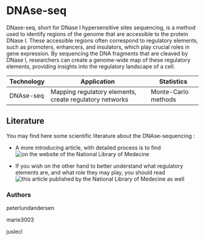 # DNAse-seq
DNase-seq, short for DNase I hypersensitive sites sequencing, is a method used to identify regions of the genome that are accessible to the protein DNase I. These accessible regions often correspond to regulatory elements, such as promoters, enhancers, and insulators, which play crucial roles in gene expression. By sequencing the DNA fragments that are cleaved by DNase I, researchers can create a genome-wide map of these regulatory elements, providing insights into the regulatory landscape of a cell.

| Technology | Application | Statistics |
| ---------- | ----------- | ---------- |
| DNAse-seq | Mapping regulatory elements, create regulatory networks | Monte-Carlo methods |

## Literature
You may find here some scientific literature about the DNAse-sequencing :

- A more introducing article, with detailed process is to find ![on the website of the National Library of Medecine](https://www.ncbi.nlm.nih.gov/pmc/articles/PMC3627383/)

- If you wish on the other hand to better understand what regulatory elements are, and what role they may play, you should read ![this article published by the National Library of Medecine as well](https://pubmed.ncbi.nlm.nih.gov/26499213/#:~:text=Precisely%20identifying%20regulatory%20elements%20is,and%20the%20interactions%20between%20them)




### Authors

peterlundandersen

marie3003

juslecl
